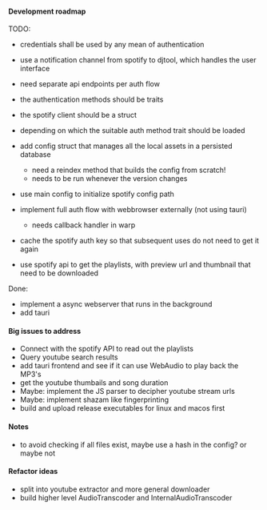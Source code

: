 #### Development roadmap

TODO:

- credentials shall be used by any mean of authentication
- use a notification channel from spotify to djtool, which handles the user interface
- need separate api endpoints per auth flow
- the authentication methods should be traits
- the spotify client should be a struct
- depending on which the suitable auth method trait should be loaded

- add config struct that manages all the local assets in a persisted database
  - need a reindex method that builds the config from scratch!
  - needs to be run whenever the version changes
- use main config to initialize spotify config path
- implement full auth flow with webbrowser externally (not using tauri)
  - needs callback handler in warp
- cache the spotify auth key so that subsequent uses do not need to get it again
- use spotify api to get the playlists, with preview url and thumbnail that need to be downloaded

Done:

- implement a async webserver that runs in the background
- add tauri

#### Big issues to address

- Connect with the spotify API to read out the playlists
- Query youtube search results
- add tauri frontend and see if it can use WebAudio to play back the MP3's
- get the youtube thumbails and song duration
- Maybe: implement the JS parser to decipher youtube stream urls
- Maybe: implement shazam like fingerprinting
- build and upload release executables for linux and macos first

#### Notes

- to avoid checking if all files exist, maybe use a hash in the config? or maybe not

#### Refactor ideas

- split into youtube extractor and more general downloader
- build higher level AudioTranscoder and InternalAudioTranscoder
